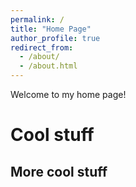 ```yaml
---
permalink: /
title: "Home Page"
author_profile: true
redirect_from: 
  - /about/
  - /about.html
---
```


Welcome to my home page!

# Cool stuff

## More cool stuff
